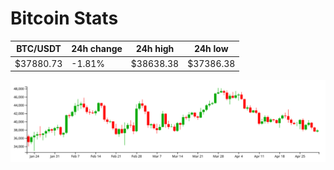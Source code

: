 # Bitcoin Stats

BTC/USDT|24h change|24h high|24h low|
|---|---|---|---|
|$37880.73|-1.81%|$38638.38|$37386.38|

<img src="./chart.svg">
